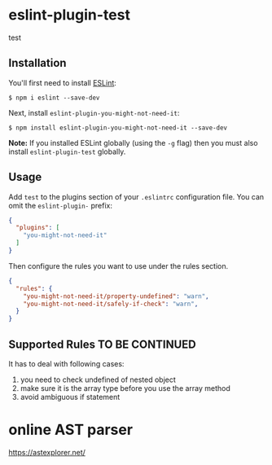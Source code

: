# eslint-plugin-test

test

## Installation

You'll first need to install [ESLint](http://eslint.org):

```
$ npm i eslint --save-dev
```

Next, install `eslint-plugin-you-might-not-need-it`:

```
$ npm install eslint-plugin-you-might-not-need-it --save-dev
```

**Note:** If you installed ESLint globally (using the `-g` flag) then you must also install `eslint-plugin-test` globally.

## Usage

Add `test` to the plugins section of your `.eslintrc` configuration file. You can omit the `eslint-plugin-` prefix:

```json
{
  "plugins": [
    "you-might-not-need-it"
  ]
}
```


Then configure the rules you want to use under the rules section.

```json
{
  "rules": {
    "you-might-not-need-it/property-undefined": "warn",
    "you-might-not-need-it/safely-if-check": "warn",
  }
}
```

## Supported Rules TO BE CONTINUED

It has to deal with following cases:

1. you need to check undefined of nested object
2. make sure it is the array type before you use the array method
3. avoid ambiguous if statement

# online AST parser
https://astexplorer.net/